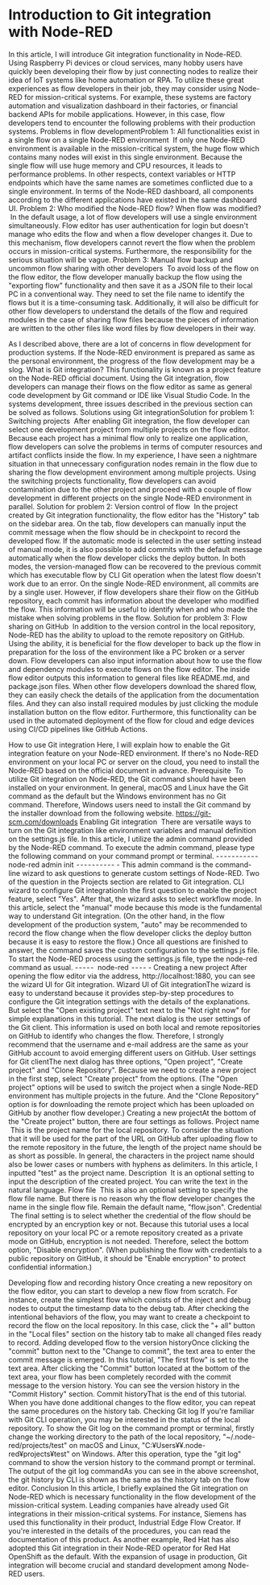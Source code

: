 # Introduction to Git integration with Node-RED
In this article, I will introduce Git integration functionality in Node-RED. Using Raspberry Pi devices or cloud services, many hobby users have quickly been developing their flow by just connecting nodes to realize their idea of IoT systems like home automation or RPA. To utilize these great experiences as flow developers in their job, they may consider using Node-RED for mission-critical systems. For example, these systems are factory automation and visualization dashboard in their factories, or financial backend APIs for mobile applications. However, in this case, flow developers tend to encounter the following problems with their production systems.
Problems in flow developmentProblem 1: All functionalities exist in a single flow on a single Node-RED environment
 If only one Node-RED environment is available in the mission-critical system, the huge flow which contains many nodes will exist in this single environment. Because the single flow will use huge memory and CPU resources, it leads to performance problems. In other respects, context variables or HTTP endpoints which have the same names are sometimes conflicted due to a single environment. In terms of the Node-RED dashboard, all components according to the different applications have existed in the same dashboard UI.
Problem 2: Who modified the Node-RED flow? When flow was modified?
 In the default usage, a lot of flow developers will use a single environment simultaneously. Flow editor has user authentication for login but doesn't manage who edits the flow and when a flow developer changes it. Due to this mechanism, flow developers cannot revert the flow when the problem occurs in mission-critical systems. Furthermore, the responsibility for the serious situation will be vague.
Problem 3: Manual flow backup and uncommon flow sharing with other developers
 To avoid loss of the flow on the flow editor, the flow developer manually backup the flow using the "exporting flow" functionality and then save it as a JSON file to their local PC in a conventional way. They need to set the file name to identify the flows but it is a time-consuming task. Additionally, it will also be difficult for other flow developers to understand the details of the flow and required modules in the case of sharing flow files because the pieces of information are written to the other files like word files by flow developers in their way.

As I described above, there are a lot of concerns in flow development for production systems. If the Node-RED environment is prepared as same as the personal environment, the progress of the flow development may be a slog.
What is Git integration?
This functionality is known as a project feature on the Node-RED official document. Using the Git integration, flow developers can manage their flows on the flow editor as same as general code development by Git command or IDE like Visual Studio Code. In the systems development, three issues described in the previous section can be solved as follows.
Solutions using Git integrationSolution for problem 1: Switching projects
 After enabling Git integration, the flow developer can select one development project from multiple projects on the flow editor. Because each project has a minimal flow only to realize one application, flow developers can solve the problems in terms of computer resources and artifact conflicts inside the flow. In my experience, I have seen a nightmare situation in that unnecessary configuration nodes remain in the flow due to sharing the flow development environment among multiple projects. Using the switching projects functionality, flow developers can avoid contamination due to the other project and proceed with a couple of flow development in different projects on the single Node-RED environment in parallel.
Solution for problem 2: Version control of flow
 In the project created by Git integration functionality, the flow editor has the "History" tab on the sidebar area. On the tab, flow developers can manually input the commit message when the flow should be in checkpoint to record the developed flow. If the automatic mode is selected in the user setting instead of manual mode, it is also possible to add commits with the default message automatically when the flow developer clicks the deploy button. In both modes, the version-managed flow can be recovered to the previous commit which has executable flow by CLI Git operation when the latest flow doesn't work due to an error. On the single Node-RED environment, all commits are by a single user. However, if flow developers share their flow on the GitHub repository, each commit has information about the developer who modified the flow. This information will be useful to identify when and who made the mistake when solving problems in the flow.
Solution for problem 3: Flow sharing on GitHub
 In addition to the version control in the local repository, Node-RED has the ability to upload to the remote repository on GitHub. Using the ability, it is beneficial for the flow developer to back up the flow in preparation for the loss of the environment like a PC broken or a server down. Flow developers can also input information about how to use the flow and dependency modules to execute flows on the flow editor. The inside flow editor outputs this information to general files like README.md, and package.json files. When other flow developers download the shared flow, they can easily check the details of the application from the documentation files. And they can also install required modules by just clicking the module installation button on the flow editor. Furthermore, this functionality can be used in the automated deployment of the flow for cloud and edge devices using CI/CD pipelines like GitHub Actions.

How to use Git integration
Here, I will explain how to enable the Git integration feature on your Node-RED environment. If there's no Node-RED environment on your local PC or server on the cloud, you need to install the Node-RED based on the official document in advance.
Prerequisite
 To utilize Git integration on Node-RED, the Git command should have been installed on your environment. In general, macOS and Linux have the Git command as the default but the Windows environment has no Git command. Therefore, Windows users need to install the Git command by the installer download from the following website.
https://git-scm.com/downloads
Enabling Git integration
 There are versatile ways to turn on the Git integration like environment variables and manual definition on the settings.js file. In this article, I utilize the admin command provided by the Node-RED command. To execute the admin command, please type the following command on your command prompt or terminal.
- - - - - - - - - - - 
node-red admin init
 - - - - - - - - - - -
This admin command is the command-line wizard to ask questions to generate custom settings of Node-RED. Two of the question in the Projects section are related to Git integration.
CLI wizard to configure Git integrationIn the first question to enable the project feature, select "Yes". After that, the wizard asks to select workflow mode. In this article, select the "manual" mode because this mode is the fundamental way to understand Git integration. (On the other hand, in the flow development of the production system, "auto" may be recommended to record the flow change when the flow developer clicks the deploy button because it is easy to restore the flow.) Once all questions are finished to answer, the command saves the custom configuration to the settings.js file. To start the Node-RED process using the settings.js file, type the node-red command as usual.
- - - - - 
node-red
 - - - - -
Creating a new project
After opening the flow editor via the address, http://localhost:1880, you can see the wizard UI for Git integration.
Wizard UI of Git integrationThe wizard is easy to understand because it provides step-by-step procedures to configure the Git integration settings with the details of the explanations. But select the "Open existing project" text next to the "Not right now" for simple explanations in this tutorial. The next dialog is the user settings of the Git client. This information is used on both local and remote repositories on GitHub to identify who changes the flow. Therefore, I strongly recommend that the username and e-mail address are the same as your GitHub account to avoid emerging different users on GitHub.
User settings for Git clientThe next dialog has three options, "Open project", "Create project" and "Clone Repository". Because we need to create a new project in the first step, select "Create project" from the options. (The "Open project" options will be used to switch the project when a single Node-RED environment has multiple projects in the future. And the "Clone Repository" option is for downloading the remote project which has been uploaded on GitHub by another flow developer.)
Creating a new projectAt the bottom of the "Create project" button, there are four settings as follows.
Project name
 This is the project name for the local repository. To consider the situation that it will be used for the part of the URL on GitHub after uploading flow to the remote repository in the future, the length of the project name should be as short as possible. In general, the characters in the project name should also be lower cases or numbers with hyphens as delimiters. In this article, I inputted "test" as the project name.
Description
 It is an optional setting to input the description of the created project. You can write the text in the natural language.
Flow file
 This is also an optional setting to specify the flow file name. But there is no reason why the flow developer changes the name in the single flow file. Remain the default name, "flow.json".
Credential
 The final setting is to select whether the credential of the flow should be encrypted by an encryption key or not. Because this tutorial uses a local repository on your local PC or a remote repository created as a private mode on GitHub, encryption is not needed. Therefore, select the bottom option, "Disable encryption". (When publishing the flow with credentials to a public repository on GitHub, it should be "Enable encryption" to protect confidential information.)

Developing flow and recording history
Once creating a new repository on the flow editor, you can start to develop a new flow from scratch. For instance, create the simplest flow which consists of the inject and debug nodes to output the timestamp data to the debug tab. After checking the intentional behaviors of the flow, you may want to create a checkpoint to record the flow on the local repository. In this case, click the "+ all" button in the "Local files" section on the history tab to make all changed files ready to record.
Adding developed flow to the version historyOnce clicking the "commit" button next to the "Change to commit", the text area to enter the commit message is emerged. In this tutorial, "The first flow" is set to the text area. After clicking the "Commit" button located at the bottom of the text area, your flow has been completely recorded with the commit message to the version history. You can see the version history in the "Commit History" section.
Commit historyThat is the end of this tutorial. When you have done additional changes to the flow editor, you can repeat the same procedures on the history tab.
Checking Git log
If you're familiar with Git CLI operation, you may be interested in the status of the local repository. To show the Git log on the command prompt or terminal, firstly change the working directory to the path of the local repository, "~/.node-red/projects/test" on macOS and Linux, "C:¥Users¥<User name>¥.node-red¥projects¥test" on Windows. After this operation, type the "git log" command to show the version history to the command prompt or terminal.
The output of the git log commandAs you can see in the above screenshot, the git history by CLI is shown as the same as the history tab on the flow editor.
Conclusion
In this article, I briefly explained the Git integration on Node-RED which is necessary functionality in the flow development of the mission-critical system. Leading companies have already used Git integrations in their mission-critical systems. For instance, Siemens has used this functionality in their product, Industrial Edge Flow Creator. If you're interested in the details of the procedures, you can read the documentation of this product. As another example, Red Hat has also adopted this Git integration in their Node-RED operator for Red Hat OpenShift as the default. With the expansion of usage in production, Git integration will become crucial and standard development among Node-RED users.
